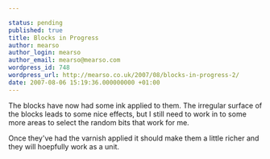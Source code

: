 ```yaml
---

status: pending
published: true
title: Blocks in Progress
author: mearso
author_login: mearso
author_email: mearso@mearso.com
wordpress_id: 748
wordpress_url: http://mearso.co.uk/2007/08/blocks-in-progress-2/
date: 2007-08-06 15:19:36.000000000 +01:00
---
```

The blocks have now had some ink applied to them. The irregular surface of the blocks leads to some nice effects, but I still need to work in to some more areas to select the random bits that work for me.

Once they've had the varnish applied it should make them a little richer and they will hoepfully work as a unit.
